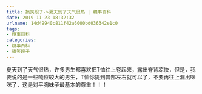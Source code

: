 ```yaml
---
title: 搞笑段子->夏天到了天气很热 | 糗事百科
date: 2019-11-23 18:32:32
urlname: 14d49940c811f42a6000bd036342e1c0
tags: 
- 糗事百科
categories:
- 糗事百科
- 搞笑段子
---
```

夏天到了天气很热，许多男生都喜欢把T恤往上卷起来，露出脊背凉快，但是，我要说的是一些吨位较大的男生，T恤你提到胃部左右就可以了，不要再往上漏出咪咪了，这是对平胸妹子最基本的尊重！！！


